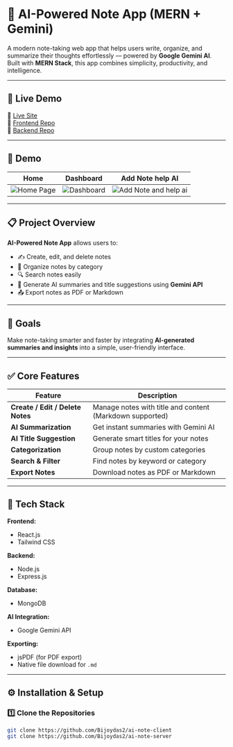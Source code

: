 # 🧠 AI-Powered Note App (MERN + Gemini)

A modern note-taking web app that helps users write, organize, and summarize their thoughts effortlessly — powered by **Google Gemini AI**.  
Built with **MERN Stack**, this app combines simplicity, productivity, and intelligence.

---

## 🚀 Live Demo  
🔗 [Live Site](https://ai-notes-client.vercel.app)  
📁 [Frontend Repo](https://github.com/Bijoydas2/ai-note-client)  
📁 [Backend Repo](https://github.com/Bijoydas2/ai-note-server)

---

## 📸 Demo 

| Home | Dashboard |  Add Note help AI |
|------------|--------------|-------------|
| ![Home Page](https://i.ibb.co.com/nsWPxfRt/Screenshot-2025-10-13-220059.png) | ![Dashboard](https://i.ibb.co.com/HTcDt36k/Screenshot-2025-10-12-072426.png) | ![Add Note and help ai](https://i.ibb.co.com/zh1qTDXp/Screenshot-2025-10-12-072441.png) |

---

## 📋 Project Overview

**AI-Powered Note App** allows users to:
- ✍️ Create, edit, and delete notes  
- 🧩 Organize notes by category  
- 🔍 Search notes easily  
- 🤖 Generate AI summaries and title suggestions using **Gemini API**  
- 📤 Export notes as PDF or Markdown  

---

## 🎯 Goals

Make note-taking smarter and faster by integrating **AI-generated summaries and insights** into a simple, user-friendly interface.

---

## ✅ Core Features

| Feature | Description |
|----------|--------------|
| **Create / Edit / Delete Notes** | Manage notes with title and content (Markdown supported) |
| **AI Summarization** | Get instant summaries with Gemini AI |
| **AI Title Suggestion** | Generate smart titles for your notes |
| **Categorization** | Group notes by custom categories |
| **Search & Filter** | Find notes by keyword or category |
| **Export Notes** | Download notes as PDF or Markdown |

---

## 🧱 Tech Stack

**Frontend:**
- React.js  
- Tailwind CSS  

**Backend:**
- Node.js  
- Express.js  

**Database:**
- MongoDB  

**AI Integration:**
- Google Gemini API  

**Exporting:**
- jsPDF (for PDF export)  
- Native file download for `.md`  

---

## ⚙️ Installation & Setup

### 1️⃣ Clone the Repositories
```bash
git clone https://github.com/Bijoydas2/ai-note-client
git clone https://github.com/Bijoydas2/ai-note-server

